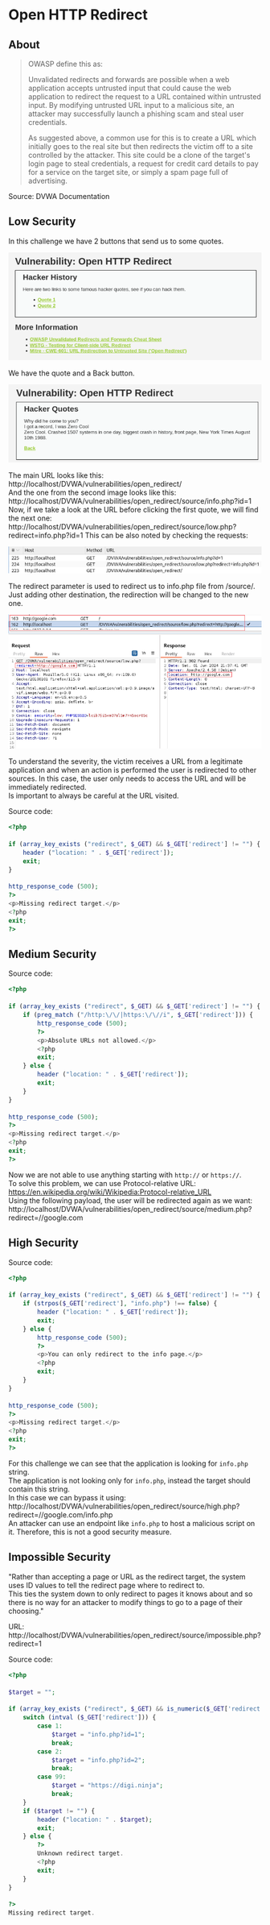 # Open HTTP Redirect

## About
> OWASP define this as:
>
> Unvalidated redirects and forwards are possible when a web application accepts untrusted input that could cause the web application to redirect the request to a URL contained within untrusted input. By modifying untrusted URL input to a malicious site, an attacker may successfully launch a phishing scam and steal user credentials. 
> 
> As suggested above, a common use for this is to create a URL which initially goes to the real site but then redirects the victim off to a site controlled by the attacker. This site could be a clone of the target's login page to steal credentials, a request for credit card details to pay for a service on the target site, or simply a spam page full of advertising.

Source: DVWA Documentation

## Low Security
In this challenge we have 2 buttons that send us to some quotes.

<p align="center">
  <img src="https://github.com/Abdy01/DVWA-Walkthrough/blob/main/Open-HTTP-Redirect/!images/or1.png?raw=true">
</p>

We have the quote and a Back button.

<p align="center">
  <img src="https://github.com/Abdy01/DVWA-Walkthrough/blob/main/Open-HTTP-Redirect/!images/or2.png?raw=true">
</p>

The main URL looks like this: http://localhost/DVWA/vulnerabilities/open_redirect/ <br/>
And the one from the second image looks like this: http://localhost/DVWA/vulnerabilities/open_redirect/source/info.php?id=1 <br/>
Now, if we take a look at the URL before clicking the first quote, we will find the next one:<br/>
http://localhost/DVWA/vulnerabilities/open_redirect/source/low.php?redirect=info.php?id=1
This can be also noted by checking the requests:

<p align="center">
  <img src="https://github.com/Abdy01/DVWA-Walkthrough/blob/main/Open-HTTP-Redirect/!images/or3.png?raw=true">
</p>

The redirect parameter is used to redirect us to info.php file from /source/. Just adding other destination, the redirection will be changed to the new one.

<p align="center">
  <img src="https://github.com/Abdy01/DVWA-Walkthrough/blob/main/Open-HTTP-Redirect/!images/or4.png?raw=true">
</p>

To understand the severity, the victim receives a URL from a legitimate application and when an action is performed the user is redirected to other sources. In this case, the user only needs to access the URL and will be immediately redirected.<br/>
Is important to always be careful at the URL visited.<br/>

Source code:
```php
<?php

if (array_key_exists ("redirect", $_GET) && $_GET['redirect'] != "") {
    header ("location: " . $_GET['redirect']);
    exit;
}

http_response_code (500);
?>
<p>Missing redirect target.</p>
<?php
exit;
?> 
```

## Medium Security
Source code:
```php
<?php

if (array_key_exists ("redirect", $_GET) && $_GET['redirect'] != "") {
    if (preg_match ("/http:\/\/|https:\/\//i", $_GET['redirect'])) {
        http_response_code (500);
        ?>
        <p>Absolute URLs not allowed.</p>
        <?php
        exit;
    } else {
        header ("location: " . $_GET['redirect']);
        exit;
    }
}

http_response_code (500);
?>
<p>Missing redirect target.</p>
<?php
exit;
?> 
```

Now we are not able to use anything starting with `http://` or `https://`.<br/>
To solve this problem, we can use Protocol-relative URL: https://en.wikipedia.org/wiki/Wikipedia:Protocol-relative_URL <br/>
Using the following payload, the user will be redirected again as we want:<br/>
http://localhost/DVWA/vulnerabilities/open_redirect/source/medium.php?redirect=//google.com

## High Security
Source code:
```php
<?php

if (array_key_exists ("redirect", $_GET) && $_GET['redirect'] != "") {
    if (strpos($_GET['redirect'], "info.php") !== false) {
        header ("location: " . $_GET['redirect']);
        exit;
    } else {
        http_response_code (500);
        ?>
        <p>You can only redirect to the info page.</p>
        <?php
        exit;
    }
}

http_response_code (500);
?>
<p>Missing redirect target.</p>
<?php
exit;
?> 
```

For this challenge we can see that the application is looking for `info.php` string.<br/>
The application is not looking only for `info.php`, instead the target should contain this string.<br/>
In this case we can bypass it using:<br/>
http://localhost/DVWA/vulnerabilities/open_redirect/source/high.php?redirect=//google.com/info.php <br/>
An attacker can use an endpoint like `info.php` to host a malicious script on it. Therefore, this is not a good security measure.

## Impossible Security
"Rather than accepting a page or URL as the redirect target, the system uses ID values to tell the redirect page where to redirect to.<br/>
This ties the system down to only redirect to pages it knows about and so there is no way for an attacker to modify things to go to a page of their choosing."

URL: http://localhost/DVWA/vulnerabilities/open_redirect/source/impossible.php?redirect=1

Source code:
```php
<?php

$target = "";

if (array_key_exists ("redirect", $_GET) && is_numeric($_GET['redirect'])) {
    switch (intval ($_GET['redirect'])) {
        case 1:
            $target = "info.php?id=1";
            break;
        case 2:
            $target = "info.php?id=2";
            break;
        case 99:
            $target = "https://digi.ninja";
            break;
    }
    if ($target != "") {
        header ("location: " . $target);
        exit;
    } else {
        ?>
        Unknown redirect target.
        <?php
        exit;
    }
}

?>
Missing redirect target. 
```